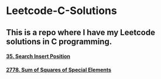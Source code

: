 # Leetcode-C-Solutions

## This is a repo where I have my Leetcode solutions in C programming.

#### [35. Search Insert Position](https://github.com/PGanaSekhar/Leetcode-C-Solutions/blob/main/35.%20Search%20Insert%20Position.c)  
#### [2778. Sum of Squares of Special Elements](https://github.com/PGanaSekhar/Leetcode-C-Solutions/blob/main/2778.%20Sum%20of%20Squares%20of%20Special%20Elements.c) 
